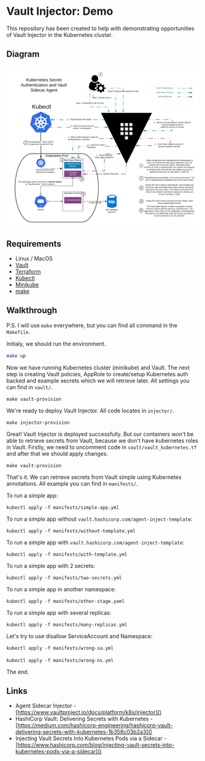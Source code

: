 # Vault Injector: Demo

This repository has been created to help with demonstrating opportunities of Vault Injector in the Kubernetes cluster.


## Diagram

![Vault Injector](docs/diagram.png)



## Requirements

* Linux / MacOS
* [Vault](https://www.vaultproject.io/downloads)
* [Terraform](https://www.terraform.io/downloads.html)
* [Kubectl](https://kubernetes.io/docs/tasks/tools/#kubectl)
* [Minikube](https://minikube.sigs.k8s.io/docs/start/)
* [make](https://man7.org/linux/man-pages/man1/make.1.html)



## Walkthrough

P.S. I will use `make` everywhere, but you can find all command in the `Makefile`.

Initialy, we should run the environment.

```sh
make up
```

Now we have running Kubernetes cluster (minikube) and Vault.
The next step is creating Vault policies, AppRole to create/setup Kubernetes auth backed and example secrets which we will retrieve later. All settings you can find in `vault/`.

```
make vault-provision
```

We're ready to deploy Vault Injector. All code locates in `injector/`.

```
make injector-provision
```

Great! Vault Injector is deployed successfully. But our containers won't be able to retrieve secrets from Vault, because we don't have kubernetes roles in Vault. Firstly, we need to uncomment code in `vault/vault_kubernetes.tf` and after that we should apply changes.

```
make vault-provision
```

That's it. We can retrieve secrets from Vault simple using Kubernetes annotations. All example you can find in `manifests/`.

To run a simple app:
```
kubectl apply -f manifests/simple-app.yml
```

To run a simple app without `vault.hashicorp.com/agent-inject-template`:
```
kubectl apply -f manifests/without-template.yml
```

To run a simple app with `vault.hashicorp.com/agent-inject-template`:
```
kubectl apply -f manifests/with-template.yml
```

To run a simple app with 2 secrets:
```
kubectl apply -f manifests/two-secrets.yml
```

To run a simple app in another namespace:
```
kubectl apply -f manifests/other-stage.yaml
```

To run a simple app with several replicas:
```
kubectl apply -f manifests/many-replicas.yml
```

Let's try to use disallow ServiceAccount and Namespace:
```
kubectl apply -f manifests/wrong-sa.yml

kubectl apply -f manifests/wrong-ns.yml
```

The end.



## Links

* Agent Sidecar Injector - [https://www.vaultproject.io/docs/platform/k8s/injector]()
* HashiCorp Vault: Delivering Secrets with Kubernetes - [https://medium.com/hashicorp-engineering/hashicorp-vault-delivering-secrets-with-kubernetes-1b358c03b2a3]()
* Injecting Vault Secrets Into Kubernetes Pods via a Sidecar - [https://www.hashicorp.com/blog/injecting-vault-secrets-into-kubernetes-pods-via-a-sidecar]()
